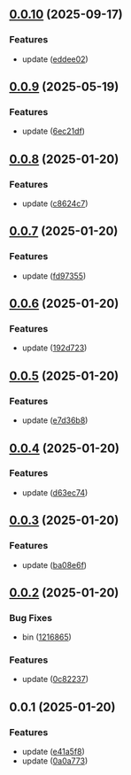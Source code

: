## [0.0.10](https://github.com/qq15725/yrkit/compare/v0.0.9...v0.0.10) (2025-09-17)


### Features

* update ([eddee02](https://github.com/qq15725/yrkit/commit/eddee0222bee89f86485b3512c515d622cfe5397))



## [0.0.9](https://github.com/qq15725/yrkit/compare/v0.0.8...v0.0.9) (2025-05-19)


### Features

* update ([6ec21df](https://github.com/qq15725/yrkit/commit/6ec21dfe2ffc9b08e2fac3ef2d8d49174b3c86d3))



## [0.0.8](https://github.com/qq15725/yrkit/compare/v0.0.7...v0.0.8) (2025-01-20)


### Features

* update ([c8624c7](https://github.com/qq15725/yrkit/commit/c8624c703478022d3965698611abee514def5193))



## [0.0.7](https://github.com/qq15725/yrkit/compare/v0.0.6...v0.0.7) (2025-01-20)


### Features

* update ([fd97355](https://github.com/qq15725/yrkit/commit/fd97355e46a77e7f989f9ed347ba08e69e2bc237))



## [0.0.6](https://github.com/qq15725/yrkit/compare/v0.0.5...v0.0.6) (2025-01-20)


### Features

* update ([192d723](https://github.com/qq15725/yrkit/commit/192d7239568775e30d9cbff41badfa56d82842ca))



## [0.0.5](https://github.com/qq15725/yrkit/compare/v0.0.4...v0.0.5) (2025-01-20)


### Features

* update ([e7d36b8](https://github.com/qq15725/yrkit/commit/e7d36b81a63b49bc0fac0f3232434c5977ff9498))



## [0.0.4](https://github.com/qq15725/yrkit/compare/v0.0.3...v0.0.4) (2025-01-20)


### Features

* update ([d63ec74](https://github.com/qq15725/yrkit/commit/d63ec74e49ee691f2d8d16bd4aa3616acfa34b97))



## [0.0.3](https://github.com/qq15725/yrkit/compare/v0.0.2...v0.0.3) (2025-01-20)


### Features

* update ([ba08e6f](https://github.com/qq15725/yrkit/commit/ba08e6f7a107f6f12ecfe2d39577eced31a97819))



## [0.0.2](https://github.com/qq15725/yrkit/compare/v0.0.1...v0.0.2) (2025-01-20)


### Bug Fixes

* bin ([1216865](https://github.com/qq15725/yrkit/commit/12168653e7ce05f4a082c58ddda302824e91649d))


### Features

* update ([0c82237](https://github.com/qq15725/yrkit/commit/0c82237c465d9cfbecf8dedf7961a20943443b80))



## 0.0.1 (2025-01-20)


### Features

* update ([e41a5f8](https://github.com/qq15725/yrkit/commit/e41a5f8fe932bdab36cceaebf7faf60ed34dd4e5))
* update ([0a0a773](https://github.com/qq15725/yrkit/commit/0a0a773fc148b2bd6dc420887e4ed80455c16f3d))




